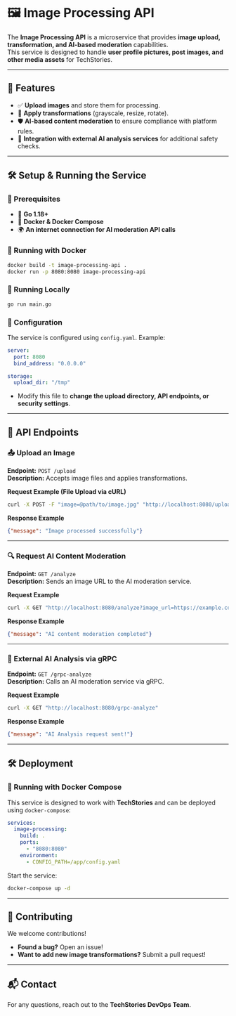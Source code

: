 # 🖼️ Image Processing API

The **Image Processing API** is a microservice that provides **image upload, transformation, and AI-based moderation** capabilities.  
This service is designed to handle **user profile pictures, post images, and other media assets** for TechStories.

---

## 📌 Features

- ✅ **Upload images** and store them for processing.
- 🔄 **Apply transformations** (grayscale, resize, rotate).
- 🛡️ **AI-based content moderation** to ensure compliance with platform rules.
- 📡 **Integration with external AI analysis services** for additional safety checks.

---

## 🛠️ Setup & Running the Service

### **📌 Prerequisites**
- 🦫 **Go 1.18+**
- 🐳 **Docker & Docker Compose**
- 🌍 **An internet connection for AI moderation API calls**

### **🚀 Running with Docker**
```sh
docker build -t image-processing-api .
docker run -p 8080:8080 image-processing-api
```

### **🚀 Running Locally**
```sh
go run main.go
```

### **📂 Configuration**
The service is configured using `config.yaml`. Example:
```yaml
server:
  port: 8080
  bind_address: "0.0.0.0"

storage:
  upload_dir: "/tmp"
```
- Modify this file to **change the upload directory, API endpoints, or security settings**.

---

## 📡 API Endpoints

### **📤 Upload an Image**
**Endpoint:** `POST /upload`  
**Description:** Accepts image files and applies transformations.

**Request Example (File Upload via cURL)**
```sh
curl -X POST -F "image=@path/to/image.jpg" "http://localhost:8080/upload?transform=grayscale"
```

**Response Example**
```json
{"message": "Image processed successfully"}
```

---

### **🔍 Request AI Content Moderation**
**Endpoint:** `GET /analyze`  
**Description:** Sends an image URL to the AI moderation service.

**Request Example**
```sh
curl -X GET "http://localhost:8080/analyze?image_url=https://example.com/image.jpg"
```

**Response Example**
```json
{"message": "AI content moderation completed"}
```

---

### **📡 External AI Analysis via gRPC**
**Endpoint:** `GET /grpc-analyze`  
**Description:** Calls an AI moderation service via gRPC.

**Request Example**
```sh
curl -X GET "http://localhost:8080/grpc-analyze"
```

**Response Example**
```json
{"message": "AI Analysis request sent!"}
```

---

## 🛠️ Deployment

### **📌 Running with Docker Compose**
This service is designed to work with **TechStories** and can be deployed using `docker-compose`:
```yaml
services:
  image-processing:
    build: .
    ports:
      - "8080:8080"
    environment:
      - CONFIG_PATH=/app/config.yaml
```
Start the service:
```sh
docker-compose up -d
```

---

## 🤝 Contributing

We welcome contributions!  
- **Found a bug?** Open an issue!  
- **Want to add new image transformations?** Submit a pull request!

---

## 📬 Contact

For any questions, reach out to the **TechStories DevOps Team**.
